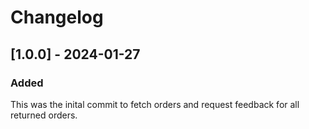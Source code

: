 # Changelog

## [1.0.0] - 2024-01-27

### Added
This was the inital commit to fetch orders and request feedback for all returned orders.